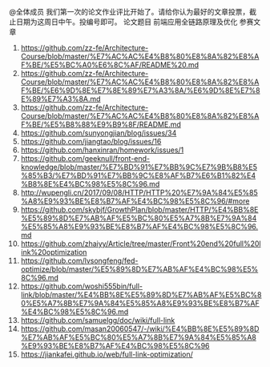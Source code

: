 @全体成员 我们第一次的论文作业评比开始了。请给你认为最好的文章投票，截止日期为这周日中午。投编号即可。
论文题目 
前端应用全链路原理及优化
参赛文章

1. https://github.com/zz-fe/Architecture-Course/blob/master/%E7%AC%AC%E4%B8%80%E8%8A%82%E8%AF%BE/%E5%BC%A0%E6%8C%AF/README%20.md
2. https://github.com/zz-fe/Architecture-Course/blob/master/%E7%AC%AC%E4%B8%80%E8%8A%82%E8%AF%BE/%E6%9D%8E%E7%8E%89%E7%A3%8A/%E6%9D%8E%E7%8E%89%E7%A3%8A.md
3. https://github.com/zz-fe/Architecture-Course/blob/master/%E7%AC%AC%E4%B8%80%E8%8A%82%E8%AF%BE/%E5%B8%88%E9%B9%8F/README.md
4. https://github.com/sunyongjian/blog/issues/34
5. https://github.com/jiangtao/blog/issues/16
6. https://github.com/hanxinran/homework/issues/1
7. https://github.com/geeknull/front-end-knowledge/blob/master/%E7%BD%91%E7%BB%9C%E7%9B%B8%E5%85%B3/%E7%BD%91%E7%BB%9C%E8%AF%B7%E6%B1%82%E4%B8%8E%E4%BC%98%E5%8C%96.md
8. http://wupengli.cn/2017/09/08/HTTP/HTTP%20%E7%9A%84%E5%85%A8%E9%93%BE%E8%B7%AF%E4%BC%98%E5%8C%96/#more
9. https://github.com/skybjf/GrowthPlan/blob/master/HTTP/%E4%BB%8E%E5%89%8D%E7%AB%AF%E5%BC%80%E5%A7%8B%E7%9A%84%E5%85%A8%E9%93%BE%E8%B7%AF%E4%BC%98%E5%8C%96.md
10. https://github.com/zhaiyy/Article/tree/master/Front%20end%20full%20link%20optimization
11. https://github.com/lvsongfeng/fed-optimize/blob/master/%E5%89%8D%E7%AB%AF%E4%BC%98%E5%8C%96.md
12. https://github.com/woshi555bin/full-link/blob/master/%E4%BB%8E%E5%89%8D%E7%AB%AF%E5%BC%80%E5%A7%8B%E7%9A%84%E5%85%A8%E9%93%BE%E8%B7%AF%E4%BC%98%E5%8C%96.md
13. https://github.com/samuelgg/doc/wiki/full-link
14. https://github.com/masan20060547/-/wiki/%E4%BB%8E%E5%89%8D%E7%AB%AF%E5%BC%80%E5%A7%8B%E7%9A%84%E5%85%A8%E9%93%BE%E8%B7%AF%E4%BC%98%E5%8C%96
15. https://jiankafei.github.io/web/full-link-optimization/